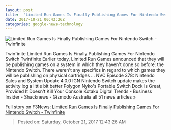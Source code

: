 ```yaml
---
layout: post
title:  "Limited Run Games Is Finally Publishing Games For Nintendo Switch - Twinfinite"
date: 2017-10-21 00:43:26Z
categories: google-news-technology
---
```


![Limited Run Games Is Finally Publishing Games For Nintendo Switch - Twinfinite](https://cdn1.twinfinite.net/wp-content/uploads/2017/10/Limited-Run.jpg)

Twinfinite Limited Run Games Is Finally Publishing Games For Nintendo Switch Twinfinite Earlier today, Limited Run Games announced that they will be publishing games on a system in which they haven't done so before: the Nintendo Switch. There weren't any specifics in regard to which games they will be publishing on physical cartridges ... NVC Episode 378: Nintendo Sales and System Update 4.0.0 IGN Nintendo Switch update makes the activity log a little bit better Polygon Nyko's Portable Switch Dock Is Great, Provided It Doesn't Kill Your Console Kotaku Digital Trends - Business Insider - Shacknews - Gizmodo Australia all 51 news articles »


Full story on F3News: [Limited Run Games Is Finally Publishing Games For Nintendo Switch - Twinfinite](http://www.f3nws.com/n/UKyXqB)

> Posted on: Saturday, October 21, 2017 12:43:26 AM
